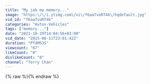 ```yaml
---
title: "My job my memory..."
image: "https:\/\/i.ytimg.com\/vi\/f6aaTvoRT4k\/hqdefault.jpg"
vid_id: "f6aaTvoRT4k"
categories: "Autos-Vehicles"
tags: ["memory..."]
date: "2021-10-29T14:04:56+03:00"
vid_date: "2015-06-11T23:01:42Z"
duration: "PT4M53S"
viewcount: "67"
likeCount: "0"
dislikeCount: "0"
channel: "Terry Chan"
---
```

{% raw %}{% endraw %}
